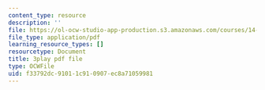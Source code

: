 ```yaml
---
content_type: resource
description: ''
file: https://ol-ocw-studio-app-production.s3.amazonaws.com/courses/14-01-principles-of-microeconomics-fall-2018/f33792dc91011c910907ec8a71059981_BUnUOv_INyM.pdf
file_type: application/pdf
learning_resource_types: []
resourcetype: Document
title: 3play pdf file
type: OCWFile
uid: f33792dc-9101-1c91-0907-ec8a71059981
---
```

